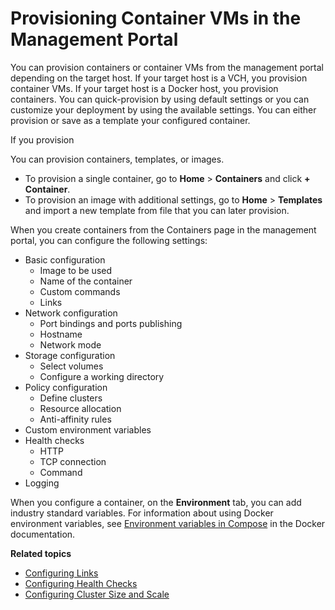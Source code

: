 # Provisioning Container VMs in the Management Portal #

You can provision containers or container VMs from the management portal depending on the target host. If your target host is a VCH, you provision container VMs. If your target host is a Docker host, you provision containers. You can quick-provision by using default settings or you can customize your deployment by using the available settings. You can either provision or save as a template your configured container.

If you provision 

You can provision containers, templates, or images. 
- To provision a single container, go to **Home** > **Containers** and click **+ Container**.
- To provision an image with additional settings, go to **Home** > **Templates** and import a new template from file that you can later provision.


When you create containers from the Containers page in the management portal, you can configure the following settings:

- Basic configuration
	- Image to be used
	- Name of the container
	- Custom commands
	- Links
- Network configuration
	- Port bindings and ports publishing
	- Hostname
	- Network mode
- Storage configuration
	- Select volumes
	- Configure a working directory
- Policy configuration
	- Define clusters
	- Resource allocation
	- Anti-affinity rules
- Custom environment variables
- Health checks
	- HTTP
	- TCP connection
	- Command
- Logging

When you configure a container, on the **Environment** tab, you can add industry standard variables.
For information about using Docker environment variables, see [Environment variables in Compose](https://docs.docker.com/compose/environment-variables/) in the Docker documentation.

**Related topics**

- [Configuring Links](configuring_links.md)
- [Configuring Health Checks](configuring_health_checks.md)
- [Configuring Cluster Size and Scale](configuring_clusters.md)